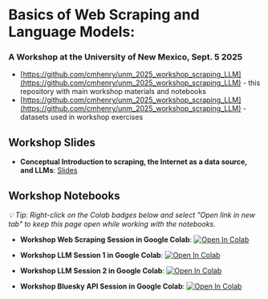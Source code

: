 # Basics of Web Scraping and Language Models: 
### A Workshop at the University of New Mexico, Sept. 5 2025

- [https://github.com/cmhenry/unm_2025_workshop_scraping_LLM](https://github.com/cmhenry/unm_2025_workshop_scraping_LLM) - this repository with main workshop materials and notebooks
- [https://github.com/cmhenry/unm_2025_workshop_scraping_LLM](https://github.com/cmhenry/unm_2025_workshop_scraping_LLM) - datasets used in workshop exercises

## Workshop Slides

- **Conceptual Introduction to scraping, the Internet as a data source, and LLMs**: <a href="https://github.com/cmhenry/unm_workshop_2025/blob/main/conceptual.html" target="_blank">Slides</a>

## Workshop Notebooks
*💡 Tip: Right-click on the Colab badges below and select "Open link in new tab" to keep this page open while working with the notebooks.*


- **Workshop Web Scraping Session in Google Colab**: <a href="https://colab.research.google.com/github/cmhenry/unm_workshop_2025/blob/main/notebooks/workshop_session_1_web_scraping.ipynb?flush_cache=true" target="_blank"><img src="https://colab.research.google.com/assets/colab-badge.svg" alt="Open In Colab"/></a>

- **Workshop LLM Session 1 in Google Colab**: <a href="https://colab.research.google.com/github/cmhenry/unm_workshop_2025/blob/main/notebooks/workshop_session_2a_LLMs.ipynb?flush_cache=true" target="_blank"><img src="https://colab.research.google.com/assets/colab-badge.svg" alt="Open In Colab"/></a>

- **Workshop LLM Session 2 in Google Colab**: <a href="https://colab.research.google.com/github/cmhenry/unm_workshop_2025/blob/main/notebooks/workshop_session_2b_LLMs.ipynb?flush_cache=true" target="_blank"><img src="https://colab.research.google.com/assets/colab-badge.svg" alt="Open In Colab"/></a>

- **Workshop Bluesky API Session in Google Colab**: <a href="https://colab.research.google.com/github/cmhenry/unm_workshop_2025/blob/main/notebooks/workshop_session_3_bluesky.ipynb?flush_cache=true" target="_blank"><img src="https://colab.research.google.com/assets/colab-badge.svg" alt="Open In Colab"/></a>